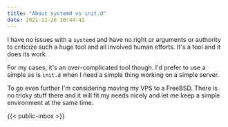 ```yaml
---
title: "About systemd vs init.d"
date: 2021-11-26 10:44:41
---
```

 I have no issues with a `systemd` and have no right or arguments or authority to criticize such a huge tool and all involved human efforts. It's a tool and it does its work. 

For my cases, it's an over-complicated tool though. I'd prefer to use a simple as is `init.d` when I need a simple thing working on a simple server. 

To go even further I'm considering moving my VPS to a FreeBSD. There is no tricky stuff there and it will fit my needs nicely and let me keep a simple environment at the same time. 

 {{< public-inbox \>}}